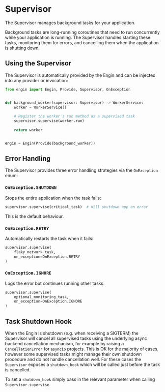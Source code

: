 # Supervisor

The Supervisor manages background tasks for your application.

Background tasks are long-running coroutines that need to run concurrently while your
application is running. The Supervisor handles starting these tasks, monitoring them for errors,
and cancelling them when the application is shutting down.

## Using the Supervisor

The Supervisor is automatically provided by the Engin and can be injected into any provider or invocation:

```python
from engin import Engin, Provide, Supervisor, OnException


def background_worker(supervisor: Supervisor) -> WorkerService:
    worker = WorkerService()
    
    # Register the worker's run method as a supervised task
    supervisor.supervise(worker.run)
    
    return worker


engin = Engin(Provide(background_worker))
```


## Error Handling

The Supervisor provides three error handling strategies via the `OnException` enum:

### `OnException.SHUTDOWN`

Stops the entire application when the task fails:

```python
supervisor.supervise(critical_task)  # Will shutdown app on error
```

This is the default behaviour.

### `OnException.RETRY`

Automatically restarts the task when it fails:

```python
supervisor.supervise(
    flaky_network_task,
    on_exception=OnException.RETRY
)
```

### `OnException.IGNORE`

Logs the error but continues running other tasks:

```python
supervisor.supervise(
    optional_monitoring_task,
    on_exception=OnException.IGNORE
)
```

## Task Shutdown Hook

When the Engin is shutdown (e.g. when receiving a SIGTERM) the Supervisor will cancel all
supervised tasks using the underlying async backend cancellation mechanism, for
example by raising a `CancellationError` for `asyncio` projects. This is OK for the
majority of cases, however some supervised tasks might manage their own shutdown procedure
and do not handle cancellation well. For these cases the `Supervisor` exposes a
`shutdown_hook` which will be called just before the task is cancelled.

To set a `shutdown_hook` simply pass in the relevant parameter when calling
`Supervisor.supervise`.
